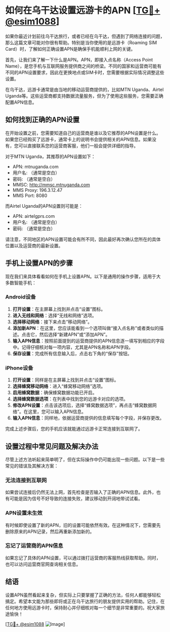 # 如何在乌干达设置远游卡的APN [[TG💪+ @esim1088](https://t.me/s/esim1088)]

如果你最近计划前往乌干达旅行，或者已经在乌干达，但遇到了网络连接的问题，那么这篇文章可能对你很有帮助。特别是当你使用的是远游卡（Roaming SIM Card）时，了解如何正确设置APN是确保手机能顺利上网的关键。

首先，让我们来了解一下什么是APN。APN，即接入点名称（Access Point Name），是您手机与互联网服务提供商之间的桥梁。不同的国家和运营商可能有不同的APN设置要求，因此在更换地点或SIM卡时，您需要根据实际情况调整这些设置。

在乌干达，远游卡通常是由当地的移动运营商提供的，比如MTN Uganda、Airtel Uganda等。这些运营商都支持数据流量服务，但为了使用这些服务，您需要正确配置APN信息。

## 如何找到正确的APN设置

在开始设置之前，您需要知道自己的运营商是谁以及它推荐的APN设置是什么。如果您已经购买了远游卡，通常卡上的说明书会提供相关的APN信息。如果没有，您可以直接联系您的运营商客服，他们一般会提供详细的指导。

对于MTN Uganda，其推荐的APN设置如下：
- APN: mtnuganda.com
- 用户名: （通常是空白）
- 密码: （通常是空白）
- MMSC: http://mmsc.mtnuganda.com
- MMS Proxy: 196.3.12.47
- MMS Port: 8080

而Airtel Uganda的APN设置则可能是：
- APN: airtelgprs.com
- 用户名: （通常是空白）
- 密码: （通常是空白）

请注意，不同地区的APN设置可能会有所不同，因此最好再次确认您所在的具体位置以及运营商的最新设置。

## 手机上设置APN的步骤

现在我们来具体看看如何在手机上设置APN。以下是通用的操作步骤，适用于大多数智能手机：

### Android设备

1. **打开设置**：在主屏幕上找到并点击“设置”图标。
2. **进入无线和网络**：选择“无线和网络”选项。
3. **选择移动网络**：接下来点击“移动网络”。
4. **添加新APN**：在这里，您应该能看到一个选项叫做“接入点名称”或者类似的描述。点击它，然后选择“新建APN”或“添加APN”。
5. **输入APN信息**：按照前面提到的运营商提供的APN信息逐一填写到相应的字段中。记得仔细核对每一项内容，尤其是APN名称和APN字段。
6. **保存设置**：完成所有信息输入后，点击右下角的“保存”按钮。

### iPhone设备

1. **打开设置**：同样是在主屏幕上找到并点击“设置”图标。
2. **选择蜂窝移动网络**：进入“蜂窝移动网络”选项。
3. **启用蜂窝数据**：确保蜂窝数据功能已开启。
4. **选择蜂窝数据选项**：在列表中找到您的远游卡对应的选项。
5. **修改APN设置**：点击该选项后，选择“蜂窝数据选项”，再点击“蜂窝数据网络”。在这里，您可以输入APN信息。
6. **输入APN信息**：同样地，依据运营商提供的信息填写每个字段，并保存更改。

完成上述步骤后，您的手机应该就能通过远游卡正常连接到互联网了。

## 设置过程中常见问题及解决办法

尽管上述方法听起来简单明了，但在实际操作中仍可能出现一些问题。以下是一些常见的错误及其解决方案：

### 无法连接到互联网

如果尝试连接后仍然无法上网，首先检查是否输入了正确的APN信息。此外，也有可能是因为信号不好导致的连接失败，建议移动到开阔地带试试看。

### APN设置未生效

有时候即使设置了新的APN，旧的设置可能依然有效。在这种情况下，您需要先删除原来的APN记录，然后再重新添加新的。

### 忘记了运营商的APN信息

如果忘记了具体的APN设置，可以通过拨打运营商的客服热线获取帮助。同时，也可以访问运营商官网查询相关信息。

## 结语

设置APN虽然看起来复杂，但实际上只要掌握了正确的方法，任何人都能够轻松搞定。希望本文能为那些即将或正在乌干达旅行的朋友提供实用的帮助。记住，在任何地方使用远游卡时，保持耐心并仔细核对每一个细节是非常重要的。祝大家旅途愉快！

[[TG💪+ @esim1088](https://t.me/s/esim1088) ![Image](https://i.postimg.cc/4NQfJmqS/Snipaste-2025-05-13-00-14-12.png)]